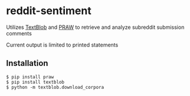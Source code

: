 # reddit-sentiment

Utilizes [TextBlob](https://textblob.readthedocs.io/en/dev/) and [PRAW](http://praw.readthedocs.io/en/latest/index.html) 
to retrieve and analyze subreddit submission comments

Current output is limited to printed statements

## Installation
```
$ pip install praw
$ pip install textblob
$ python -m textblob.download_corpora
```